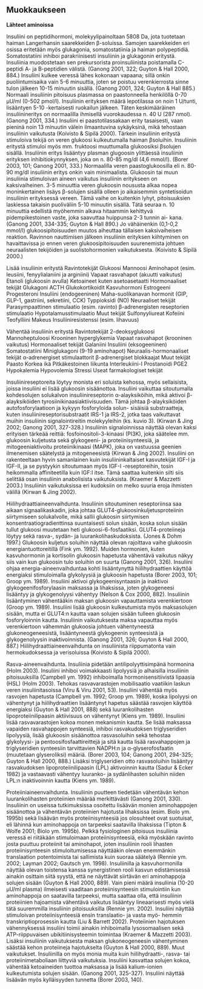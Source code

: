 ## Muokkaukseen ##
**Lähteet aminoissa**

Insuliini on peptidihormoni, molekyylipainoltaan 5808 Da, jota tuotetaan haiman Langerhansin saarekkeiden β-soluissa. Samojen saarekkeiden eri osissa eritetään myös glukagonia, somatostatiinia ja haiman polypeptidiä. Somatostatiini inhiboi parakriinisesti
insuliinin ja glukagonin eritystä. Insuliinia muodostetaan sen prekursorista proinsuliinista poistamalla C-peptidi A- ja B-peptidien välistä. (Ganong 2001, 322; Guyton &
Hall 2000, 884.)
Insuliini kulkee veressä lähes kokonaan vapaana; sillä onkin puoliintumisaika vain 5-6
minuuttia, joten se poistuu verenkierrosta sinne tulon jälkeen 10-15 minuutin sisällä.
(Ganong 2001, 324; Guyton & Hall 885.) Normaali insuliinin pitoisuus plasmassa on
paastonneella henkilöllä 0-70 µU/ml (0-502 pmol/l). Insuliinin erityksen määrä lepotilassa on noin 1 U/tunti, lisääntyen 5-10 -kertaisesti ruokailun jälkeen. Täten keskimääräinen insuliinineritys on normaalilla ihmisellä vuorokaudessa n. 40 U (287 nmol).
(Ganong 2001, 334.) Insuliini ei paastotilassakaan erity tasaisesti, vaan pieninä noin 13
minuutin välein ilmaantuvina sykäyksinä, mikä tehostaan insuliinin vaikutusta (Koivisto
& Sipilä 2000).
Tärkein insuliinin eritystä stimuloiva tekijä on veren glukoosi kulkeutumalla haiman βsoluihin. Insuliinin eritystä stimuloi myös mm. fruktoosi muuttumalla glukoosiksi βsolujen sisällä. Insuliinin eritys lisääntyy plasman glugoosin ylittäessä insuliinin erityksen inhibitiokynnyksen, joka on n. 80-85 mg/dl (4,6 mmol/l). (Borer 2003, 101; Ganong
2001, 333.) Normaalilla veren paastoglukoosilla eli n. 80-90 mg/dl insuliinin eritys onkin vain minimaalista. Glukoosin tai muun insuliinia stimuloivan aineen vaikutus insuliinin eritykseen on kaksivaiheinen. 3-5 minuuttia veren glukoosin noususta alkaa nopea
moninkertainen lisäys β-solujen sisällä olleen jo aikaisemmin syntetisoidun insuliinin
erityksessä vereen. Tämä vaihe on kuitenkin lyhyt, pitoisuuksien laskiessa takaisin puoliväliin 5-10 minuutin sisällä. Tätä seuraa n. 10 minuuttia edellistä myöhemmin alkava
hitaammin kehittyvä pidempikestoinen vaste, joka saavuttaa huippunsa 2-3 tunnin ai-
kana. (Ganong 2001, 334-335; Guyton & Hall 890.) Jo vähäinenkin (0,1-0,2 mmol/l)
glukoosipitoisuuden muutos aiheuttaa tällaisen kaksivaiheisen reaktion. Ravinnon nauttimisen jälkeen insuliinin erityksen kiihtyminen on havaittavissa jo ennen veren glukoosipitoisuuden suurenemista johtuen neuraalisten tekijöiden ja suolistohormonien
vaikutuksesta. (Koivisto & Sipilä 2000.) 

Lisää insuliinin eritystä 
Ravintotekijät
Glukoosi
Mannoosi
Aminohapot
 (esim. leusiini, fenyylialaniini ja arginiini)
Vapaat rasvahapot (akuutti vaikutus)
Etanoli (glukoosin avulla)
Ketoaineet kuten asetoasetaatti
Hormonaaliset tekijät
Glukagoni
ACTH
Glukokortikoidit
Kasvuhormoni
Estrogeeni
Progesteroni
Insuliini (endogeeninen)
Maha-suolikanavan hormonit
 (GIP, GLP-1, gastriini, sekretiini, CCK)
Typpioksidi (NO)
Neuraaliset tekijät
Parasympaattinen stimulaatio (esim. ravinto)
β-adrenergisten reseptorien stimulaatio
Hypotalamusstimulaatio
Muut tekijät
Sulfonyyliureat
Kofeiini
Teofylliini
Makeus
Insuliiniresistenssi (esim. lihavuus)

Vähentää insuliinin eritystä
Ravintotekijät
2-deoksyglukoosi
Mannoheptuloosi
Krooninen hyperglykemia
Vapaat rasvahapot (krooninen vaikutus)
Hormonaaliset tekijät
Galaniini
Insuliini (eksogeeninen)
Somatostatiini
Miniglukagoni (9-19 aminohapot)
Neuraalis-hormonaaliset tekijät
α-adrenergiset stimulaattorit
β-adrenergiset blokkaajat
Muut tekijät
Paasto
Korkea ikä
Pitkäkestoinen liikunta
Interleukiini-I
Prostanoidi PGE2
Hypokalemia
Hypovolemia
Stressi
Useat farmakologiset tekijät

Insuliinireseptoreita löytyy monista eri soluista kehossa, myös sellaisista, joissa insuliini
ei lisää glukoosin sisäänottoa. Insuliini vaikuttaa sitoutumalla kohdesolujen solukalvon
insuliinireseptorin α-alayksiköihin, mikä aktivoi β-alayksiköiden tyrosiinikinaasiaktiivisuuden. Tämä johtaa β-alayksiköiden autofosforylaatioon ja kykyyn fosforyloida solun-
sisäisiä substraatteja, kuten insuliinireseptorisubstraatit IRS-1 ja IRS-2, jotka taas vaikuttavat muihin insuliinin signalointireitin molekyyleihin (ks. kuvio 3). (Kirwan & Jing
2002; Ganong 2001, 327-328.) Insuliinin signaloinnissa näyttää olevan kaksi erityisen
tärkeää reittiä: fosfoinositoli-3-kinaasi (PI3K), joka säätelee mm. glukoosin kuljetusta
sekä glykogeeni- ja proteiinisynteesiä, ja mitogeeniaktivoitu proteiinikinaasi (MAPK),
joka on vastuussa geenien ilmenemisen säätelystä ja mitogeneesistä (Kirwan & Jing
2002). Insuliini on rakenteeltaan hyvin samanlainen kuin insuliininkaltaiset kasvutekijät
IGF-I ja IGF-II, ja se pystyykin sitoutumaan myös IGF-I -reseptoreihin, tosin heikommalla affiniteetilla kuin IGF:I itse. Tämä saattaa kuitenkin silti siis selittää osan insuliinin anabolisista vaikutuksista. (Kraemer & Mazzetti 2003.) Insuliinin vaikutuksissa eri
kudoksiin on melko suuria eroja ihmisten välillä (Kirwan & Jing 2002).

Hiilihydraattiaineenvaihdunta. 
Insuliinin sitoutuminen reseptoriinsa saa aikaan signaalikaskadin, joka johtaa GLUT4-glukoosinkuljetusproteiinin siirtymiseen solukalvolle,
mikä sallii glukoosin siirtymisen konsentraatiogradienttinsa suuntaisesti solun sisään,
koska solun sisään tullut glukoosi muutetaan heti glukoosi-6-fosfaatiksi. GLUT4-proteiineja löytyy sekä rasva-, sydän- ja luurankolihaskudoksista. (Jones & Dohm 1997.)
Glukoosin kuljetus soluihin näyttää olevan rajoittava vaihe glukoosin energiantuottoreitillä (Fink ym. 1992). Muiden hormonien, kuten kasvuhormonin ja kortisolin glukoosin
hapetusta vähentävä vaikutus näkyy siis vain kun glukoosin tulo soluihin on suurta
(Ganong 2001, 326). Insuliini ohjaa energia-aineenvaihduntaa kohti lisääntynyttä hiilihydraattien käyttöä energiaksi stimuloimalla glykolyysiä ja glukoosin hapetusta (Borer
2003, 101; Groop ym. 1989). Insuliini aktivoi glykogeenisyntaasin ja inaktivoi glykogeenifosforylaasin maksassa ja lihaksissa, joten glykogeneesi lisääntyy ja glykogenolyysi vähentyy (Nelson & Cox 2000, 882). Insuliinin lisääntyminen vähentääkin maksan
glukoosin vapauttamista verenkiertoon (Groop ym. 1989). Insuliini lisää glukoosin kulkeutumista myös maksasolujen sisään, mutta ei GLUT4:n kautta vaan solujen sisään
tulleen glukoosin fosforyloinnin kautta. Insuliinin vaikutuksesta maksa vapauttaa myös
verenkiertoon vähemmän glukoosia johtuen vähentyneestä glukoneogeneesistä, lisääntyneestä glykogeenin synteesistä ja glykogenolyysin inaktivoinnista. (Ganong 2001,
326; Guyton & Hall 2000, 887.) Hiilihydraattiaineenvaihdunta on insuliinista riippumatonta vain hermokudoksessa ja verisoluissa (Koivisto & Sipilä 2000). 

Rasva-aineenvaihdunta. 
Insuliinia pidetään antilipolyyttisimpänä hormonina (Holm
2003). Insuliini inhiboi voimakkaasti lipolyysiä jo alhaisilla insuliinin pitoisuuksilla
(Campbell ym. 1992) inhiboimalla hormonisensitiivistä lipaasia (HSL) (Holm 2003).
Tehokas rasvavarastojen mobilisaatio vaatiikin laskun veren insuliinitasoissa (Viru &
Viru 2001, 53). Insuliini vähentää myös rasvojen hapetusta (Campbell ym. 1992; Groop
ym. 1989), koska lipolyysi on vähentynyt ja hiilihydraattien lisääntynyt hapetus säästää
rasvojen käyttöä energiaksi (Guyton & Hall 2001, 888) sekä luurankolihasten lipoproteiinilipaasin aktiivisuus on vähentynyt (Kiens ym. 1989). Insuliini lisää rasvavarastojen
kokoa monen mekanismin kautta. Se lisää maksassa vapaiden rasvahappojen synteesiä,
inhiboi rasvakudoksen triglyseridien lipolyysiä, lisää glukoosin sisäänottoa rasvasoluihin sekä tehostaa glykolyysi- ja pentoosifosfaattireittejä ja sitä kautta lisää rasvahappojen ja triglyseridien synteesiin tarvittavien NADPH:n ja α-glyserofosfaatin (muutetaan
glyseroliksi) määriä. (Borer 2003, 104; Ganong 2001, 294-325; Guyton & Hall 2000,
888.) Lisäksi triglyseridien otto rasvasoluihin lisääntyy rasvakudoksen lipoproteiinilipaasin (LPL) aktivoinnin kautta (Sadur & Ecker 1982) ja vastaavasti vähentyy luuranko- ja sydänlihasten soluihin niiden LPL:n inaktivoinnin kautta (Kiens ym. 1989).

Proteiiniaineenvaihdunta. 
Insuliinin puutteen tiedetään vähentävän kehon luurankolihasten proteiinien määrää merkittävästi (Ganong 2001, 330). Insuliinin on useissa tutkimuksissa osoitettu lisäävän monien aminohappojen sisäänottoa ja vähentävän proteiinien hajotusta lihaksissa (esim. Biolo ym. 1995b) sekä lisäävän myös proteiinisynteesiä
jos olosuhteet ovat suotuisat, eli lähinnä kun aminohappoja on tarpeeksi saatavilla lihaksissa (Tipton & Wolfe 2001; Biolo ym. 1995b). Pelkkä fysiologinen pitoisuus insuliinia
veressä ei riitäkään stimuloimaan proteiinisynteesiä, eikä myöskään ravinto josta puuttuu proteiinit tai aminohapot, joten insuliinin rooli lihasten proteiinisynteesin stimuloitumisessa näyttääkin olevan enemmänkin translaation potentoimista tai sallimista kuin
suoraa säätelyä (Rennie ym. 2002; Layman 2002; Gautsch ym. 1998). Insuliinilla ja
kasvuhormonilla näyttää olevan toistensa kanssa synergistinen rooli kasvun edistämisessä ainakin osittain siitä syystä, että ne näyttävät siirtävän eri aminohappoja solujen
sisään (Guyton & Hall 2000, 889). Vain pieni määrä insuliinia (10-20 µU/ml plasma)
ilmeisesti vaaditaan proteiinisynteesin stimulointiin kun aminohappoja on saatavilla
tarpeeksi, mutta saattaa olla, että insuliinin proteiinien hajoamista vähentävä vaikutus
lisääntyy lineaarisesti myös vielä tätä suuremmilla insuliinin pitoisuuksilla (Rennie ym.
2002). Insuliini näyttää stimuloivan proteiinisynteesiä ensin translaatio- ja vasta myö-
hemmin transkriptioprosessin kautta (Liu & Barrett 2002). Proteiinien hajotuksen vähennyksessä insuliini toimii ainakin inhiboimalla lysosomaalisen sekä ATP-riippuvaisen ubikitiinisysteemin toimintaa (Kraemer & Mazzetti 2003). Lisäksi insuliinin vaikutuksesta maksan glukoneogeneesin vähentyminen säästää kehon proteiineja hajotukselta (Guyton & Hall 2000, 889).
Muut vaikutukset. Insuliinilla on myös monia muita kuin hiilihydraatti-, rasva- tai proteiinimetaboliaan liittyviä vaikutuksia. Insuliini kasvattaa solujen kokoa, vähentää ketoaineiden tuottoa maksassa ja lisää kalium-ionien kulkeutumista solujen sisään. (Ganong
2001, 325-327). Insuliini näyttää lisäävän myös kylläisyyden tunnetta (Borer 2003,
140).
